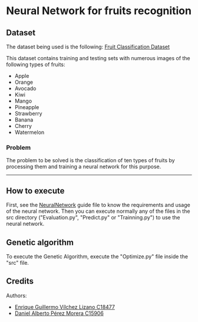 # Neural Network for fruits recognition

## Dataset

The dataset being used is the following: [Fruit Classification Dataset](https://www.kaggle.com/datasets/karimabdulnabi/fruit-classification10-class)

This dataset contains training and testing sets with numerous images of the following types of fruits:

* Apple
* Orange
* Avocado
* Kiwi
* Mango
* Pineapple
* Strawberry
* Banana
* Cherry
* Watermelon


### Problem

The problem to be solved is the classification of ten types of fruits by processing them and training a neural network for this purpose.

---

## How to execute

First, see the [NeuralNetwork](./src/NeuralNetwork/README.md) guide file to know the requirements and usage of the neural network. Then you can execute normally any of the files in the src directory ("Evaluation.py", "Predict.py" or "Trainning.py") to use the neural network.

## Genetic algorithm

To execute the Genetic Algorithm, execute the "Optimize.py" file inside the "src" file.

## Credits

Authors:
  - [Enrique Guillermo Vílchez Lizano C18477](mailto:enrique.vilchezlizano@ucr.ac.cr)
  - [Daniel Alberto Pérez Morera C15906](mailto:daniel.perezmorera@ucr.ac.cr)